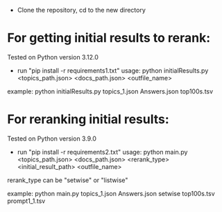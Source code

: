 - Clone the repository, cd to the new directory

# For getting initial results to rerank:
Tested on Python version 3.12.0

- run "pip install -r requirements1.txt"
usage: python initialResults.py <topics_path.json> <docs_path.json> <outfile_name>

example: python initialResults.py topics_1.json Answers.json top100s.tsv

# For reranking initial results:
Tested on Python version 3.9.0

- run "pip install -r requirements2.txt"
usage: python main.py <topics_path.json> <docs_path.json> <rerank_type> <initial_result_path> <outfile_name>

rerank_type can be "setwise" or "listwise"

example: python main.py topics_1.json Answers.json setwise top100s.tsv prompt1_1.tsv
